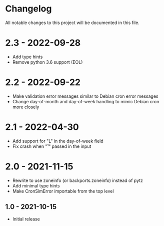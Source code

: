 # Changelog
All notable changes to this project will be documented in this file.

# 2.3 - 2022-09-28
- Add type hints
- Remove python 3.6 support (EOL)

# 2.2 - 2022-09-22
- Make validation error messages similar to Debian cron error messages
- Change day-of-month and day-of-week handling to mimic Debian cron more closely

# 2.1 - 2022-04-30
- Add support for "L" in the day-of-week field
- Fix crash when "¹" passed in the input

# 2.0 - 2021-11-15
- Rewrite to use zoneinfo (or backports.zoneinfo) instead of pytz
- Add minimal type hints
- Make CronSimError importable from the top level

## 1.0 - 2021-10-15

- Initial release